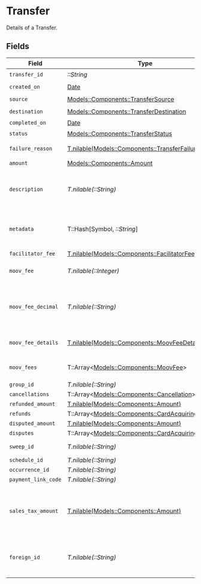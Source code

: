 # Transfer

Details of a Transfer.


## Fields

| Field                                                                                                                            | Type                                                                                                                             | Required                                                                                                                         | Description                                                                                                                      | Example                                                                                                                          |
| -------------------------------------------------------------------------------------------------------------------------------- | -------------------------------------------------------------------------------------------------------------------------------- | -------------------------------------------------------------------------------------------------------------------------------- | -------------------------------------------------------------------------------------------------------------------------------- | -------------------------------------------------------------------------------------------------------------------------------- |
| `transfer_id`                                                                                                                    | *::String*                                                                                                                       | :heavy_check_mark:                                                                                                               | N/A                                                                                                                              |                                                                                                                                  |
| `created_on`                                                                                                                     | [Date](https://ruby-doc.org/stdlib-2.6.1/libdoc/date/rdoc/Date.html)                                                             | :heavy_check_mark:                                                                                                               | N/A                                                                                                                              |                                                                                                                                  |
| `source`                                                                                                                         | [Models::Components::TransferSource](../../models/shared/transfersource.md)                                                      | :heavy_check_mark:                                                                                                               | N/A                                                                                                                              |                                                                                                                                  |
| `destination`                                                                                                                    | [Models::Components::TransferDestination](../../models/shared/transferdestination.md)                                            | :heavy_check_mark:                                                                                                               | N/A                                                                                                                              |                                                                                                                                  |
| `completed_on`                                                                                                                   | [Date](https://ruby-doc.org/stdlib-2.6.1/libdoc/date/rdoc/Date.html)                                                             | :heavy_minus_sign:                                                                                                               | N/A                                                                                                                              |                                                                                                                                  |
| `status`                                                                                                                         | [Models::Components::TransferStatus](../../models/shared/transferstatus.md)                                                      | :heavy_check_mark:                                                                                                               | Status of a transfer.                                                                                                            |                                                                                                                                  |
| `failure_reason`                                                                                                                 | [T.nilable(Models::Components::TransferFailureReason)](../../models/shared/transferfailurereason.md)                             | :heavy_minus_sign:                                                                                                               | Reason for a transfer's failure.                                                                                                 |                                                                                                                                  |
| `amount`                                                                                                                         | [Models::Components::Amount](../../models/shared/amount.md)                                                                      | :heavy_check_mark:                                                                                                               | N/A                                                                                                                              |                                                                                                                                  |
| `description`                                                                                                                    | *T.nilable(::String)*                                                                                                            | :heavy_minus_sign:                                                                                                               | An optional description of the transfer that is used on receipts and for your own internal use.                                  | Pay Instructor for May 15 Class                                                                                                  |
| `metadata`                                                                                                                       | T::Hash[Symbol, *::String*]                                                                                                      | :heavy_minus_sign:                                                                                                               | Free-form key-value pair list. Useful for storing information that is not captured elsewhere.                                    | {<br/>"optional": "metadata"<br/>}                                                                                               |
| `facilitator_fee`                                                                                                                | [T.nilable(Models::Components::FacilitatorFee)](../../models/shared/facilitatorfee.md)                                           | :heavy_minus_sign:                                                                                                               | Total or markup fee.                                                                                                             |                                                                                                                                  |
| `moov_fee`                                                                                                                       | *T.nilable(::Integer)*                                                                                                           | :heavy_minus_sign:                                                                                                               | Fees charged to your platform account for transfers.                                                                             |                                                                                                                                  |
| `moov_fee_decimal`                                                                                                               | *T.nilable(::String)*                                                                                                            | :heavy_minus_sign:                                                                                                               | Same as `moovFee`, but a decimal-formatted numerical string that represents up to 9 decimal place precision.                     |                                                                                                                                  |
| `moov_fee_details`                                                                                                               | [T.nilable(Models::Components::MoovFeeDetails)](../../models/shared/moovfeedetails.md)                                           | :heavy_minus_sign:                                                                                                               | Processing and pass-through costs that add up to the moovFee.                                                                    |                                                                                                                                  |
| `moov_fees`                                                                                                                      | T::Array<[Models::Components::MoovFee](../../models/shared/moovfee.md)>                                                          | :heavy_minus_sign:                                                                                                               | Fees charged to accounts involved in the transfer.                                                                               |                                                                                                                                  |
| `group_id`                                                                                                                       | *T.nilable(::String)*                                                                                                            | :heavy_minus_sign:                                                                                                               | N/A                                                                                                                              |                                                                                                                                  |
| `cancellations`                                                                                                                  | T::Array<[Models::Components::Cancellation](../../models/shared/cancellation.md)>                                                | :heavy_minus_sign:                                                                                                               | N/A                                                                                                                              |                                                                                                                                  |
| `refunded_amount`                                                                                                                | [T.nilable(Models::Components::Amount)](../../models/shared/amount.md)                                                           | :heavy_minus_sign:                                                                                                               | N/A                                                                                                                              |                                                                                                                                  |
| `refunds`                                                                                                                        | T::Array<[Models::Components::CardAcquiringRefund](../../models/shared/cardacquiringrefund.md)>                                  | :heavy_minus_sign:                                                                                                               | N/A                                                                                                                              |                                                                                                                                  |
| `disputed_amount`                                                                                                                | [T.nilable(Models::Components::Amount)](../../models/shared/amount.md)                                                           | :heavy_minus_sign:                                                                                                               | N/A                                                                                                                              |                                                                                                                                  |
| `disputes`                                                                                                                       | T::Array<[Models::Components::CardAcquiringDispute](../../models/shared/cardacquiringdispute.md)>                                | :heavy_minus_sign:                                                                                                               | N/A                                                                                                                              |                                                                                                                                  |
| `sweep_id`                                                                                                                       | *T.nilable(::String)*                                                                                                            | :heavy_minus_sign:                                                                                                               | ID of the sweep that created this transfer.                                                                                      |                                                                                                                                  |
| `schedule_id`                                                                                                                    | *T.nilable(::String)*                                                                                                            | :heavy_minus_sign:                                                                                                               | N/A                                                                                                                              |                                                                                                                                  |
| `occurrence_id`                                                                                                                  | *T.nilable(::String)*                                                                                                            | :heavy_minus_sign:                                                                                                               | N/A                                                                                                                              |                                                                                                                                  |
| `payment_link_code`                                                                                                              | *T.nilable(::String)*                                                                                                            | :heavy_minus_sign:                                                                                                               | N/A                                                                                                                              |                                                                                                                                  |
| `sales_tax_amount`                                                                                                               | [T.nilable(Models::Components::Amount)](../../models/shared/amount.md)                                                           | :heavy_minus_sign:                                                                                                               | Optional sales tax amount. `transfer.amount.value` should be inclusive of any sales tax and represents the total amount charged. |                                                                                                                                  |
| `foreign_id`                                                                                                                     | *T.nilable(::String)*                                                                                                            | :heavy_minus_sign:                                                                                                               | Optional alias from a foreign/external system which can be used to reference this resource.                                      |                                                                                                                                  |